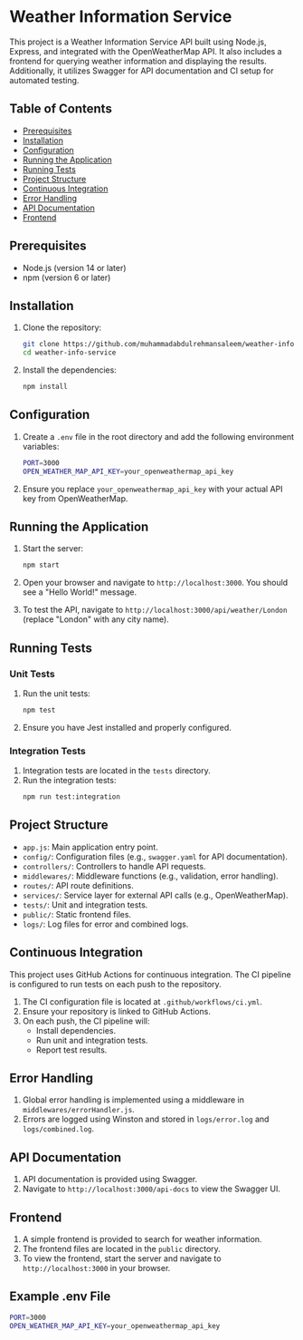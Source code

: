# Weather Information Service

This project is a Weather Information Service API built using Node.js, Express, and integrated with the OpenWeatherMap API. It also includes a frontend for querying weather information and displaying the results. Additionally, it utilizes Swagger for API documentation and CI setup for automated testing.

## Table of Contents

- [Prerequisites](#prerequisites)
- [Installation](#installation)
- [Configuration](#configuration)
- [Running the Application](#running-the-application)
- [Running Tests](#running-tests)
- [Project Structure](#project-structure)
- [Continuous Integration](#continuous-integration)
- [Error Handling](#error-handling)
- [API Documentation](#api-documentation)
- [Frontend](#frontend)

## Prerequisites

- Node.js (version 14 or later)
- npm (version 6 or later)

## Installation

1. Clone the repository:
    ```sh
    git clone https://github.com/muhammadabdulrehmansaleem/weather-info-service.git
    cd weather-info-service
    ```

2. Install the dependencies:
    ```sh
    npm install
    ```

## Configuration

1. Create a `.env` file in the root directory and add the following environment variables:
    ```sh
    PORT=3000
    OPEN_WEATHER_MAP_API_KEY=your_openweathermap_api_key
    ```

2. Ensure you replace `your_openweathermap_api_key` with your actual API key from OpenWeatherMap.

## Running the Application

1. Start the server:
    ```sh
    npm start
    ```

2. Open your browser and navigate to `http://localhost:3000`. You should see a "Hello World!" message.

3. To test the API, navigate to `http://localhost:3000/api/weather/London` (replace "London" with any city name).

## Running Tests

### Unit Tests

1. Run the unit tests:
    ```sh
    npm test
    ```

2. Ensure you have Jest installed and properly configured.

### Integration Tests

1. Integration tests are located in the `tests` directory.
2. Run the integration tests:
    ```sh
    npm run test:integration
    ```

## Project Structure

- `app.js`: Main application entry point.
- `config/`: Configuration files (e.g., `swagger.yaml` for API documentation).
- `controllers/`: Controllers to handle API requests.
- `middlewares/`: Middleware functions (e.g., validation, error handling).
- `routes/`: API route definitions.
- `services/`: Service layer for external API calls (e.g., OpenWeatherMap).
- `tests/`: Unit and integration tests.
- `public/`: Static frontend files.
- `logs/`: Log files for error and combined logs.

## Continuous Integration

This project uses GitHub Actions for continuous integration. The CI pipeline is configured to run tests on each push to the repository.

1. The CI configuration file is located at `.github/workflows/ci.yml`.
2. Ensure your repository is linked to GitHub Actions.
3. On each push, the CI pipeline will:
    - Install dependencies.
    - Run unit and integration tests.
    - Report test results.

## Error Handling

1. Global error handling is implemented using a middleware in `middlewares/errorHandler.js`.
2. Errors are logged using Winston and stored in `logs/error.log` and `logs/combined.log`.

## API Documentation

1. API documentation is provided using Swagger.
2. Navigate to `http://localhost:3000/api-docs` to view the Swagger UI.

## Frontend

1. A simple frontend is provided to search for weather information.
2. The frontend files are located in the `public` directory.
3. To view the frontend, start the server and navigate to `http://localhost:3000` in your browser.

## Example .env File

```sh
PORT=3000
OPEN_WEATHER_MAP_API_KEY=your_openweathermap_api_key
